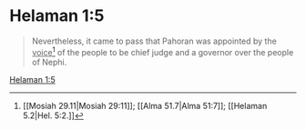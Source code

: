 # Helaman 1:5

> Nevertheless, it came to pass that Pahoran was appointed by the <u>voice</u>[^a] of the people to be chief judge and a governor over the people of Nephi.

[Helaman 1:5](https://www.churchofjesuschrist.org/study/scriptures/bofm/hel/1?lang=eng&id=p5#p5)


[^a]: [[Mosiah 29.11|Mosiah 29:11]]; [[Alma 51.7|Alma 51:7]]; [[Helaman 5.2|Hel. 5:2.]]
